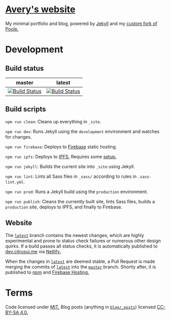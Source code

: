 # [Avery's website](https://citrusui.me)


My minimal portfolio and blog, powered by [Jekyll](https://jekyllrb.com) and my [custom fork of Poole.](https://github.com/citrusui/poole)

# Development

## Build status

| master | latest |
|--------|--------|
| [![Build Status](https://travis-ci.org/citrusui/me.svg?branch=master)](https://travis-ci.org/citrusui/me) | [![Build Status](https://travis-ci.org/citrusui/me.svg?branch=latest)](https://travis-ci.org/citrusui/me) |

## Build scripts

`npm run clean`: Cleans up everything in `_site`.

`npm run dev`: Runs Jekyll using the `development` environment and watches for changes.

`npm run firebase`: Deploys to [Firebase](https://firebase.google.com) static hosting.

`npm run ipfs`: Deploys to [IPFS.](https://ipfs.io) Requires some [setup.](https://ipfs.io/docs/getting-started/)

`npm run jekyll`: Builds the current site into `_site` using Jekyll.

`npm run lint`: Lints all Sass files in `_sass/` according to rules in `.sass-lint.yml`.

`npm run prod`: Runs a Jekyll build using the `production` environment.

`npm run publish`: Cleans the currently built site, lints Sass files, builds a `production` site, deploys to IPFS, and finally to Firebase.

## Website

The [`latest`](https://github.com/citrusui/me/tree/latest) branch contains the newest changes, which are highly experimental and prone to status check failures or numerous other design quirks. If a build passes all status checks, it is automatically published to [dev.citrusui.me](https://dev.citrusui.me) via [Netlify.](https://www.netlify.com)

When the changes in [`latest`](https://github.com/citrusui/me/tree/latest) are deemed stable, a Pull Request is made merging the commits of [`latest`](https://github.com/citrusui/me/tree/latest) into the [`master`](https://github.com/citrusui/me/tree/master) branch. Shortly after, it is published to [npm](https://www.npmjs.com/package/citrusui.me) and [Firebase Hosting.](https://firebase.google.com/docs/hosting/)

# Terms

Code licensed under [MIT.](LICENSE.md) Blog posts (anything in [`blog/_posts`](https://github.com/citrusui/me/tree/master/blog/_posts)) licensed [CC-BY-SA 4.0.](blog/LICENSE.md)
